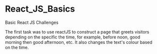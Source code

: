 # React_JS_Basics
Basic React JS Challenges
 
 The first task was to use reactJS to construct a page that greets visitors depending on the specific the time,
 for example, before noon, good morning then good afternoon, etc.
 It also changes the text's colour based on the time.

